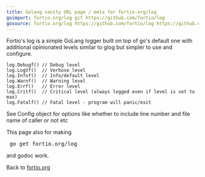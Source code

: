 ```yaml
---
title: Golang vanity URL page / meta for fortio.org/log
goimport: fortio.org/log git https://github.com/fortio/log
gosource: fortio.org/log https://github.com/fortio/log https://github.com/fortio/log/tree/main{/dir} https://github.com/fortio/log/blob/main{/dir}/{file}#L{line}
---
```


Fortio's log is a simple GoLang logger built on top of go's default one with
additional opinionated levels similar to glog but simpler to use and configure.
```
log.Debugf() // Debug level
log.LogVf()  // Verbose level
log.Infof()  // Info/default level
log.Warnf()  // Warning level
log.Errf()   // Error level
log.Critf()  // Critical level (always logged even if level is set to max)
log.Fatalf() // Fatal level - program will panic/exit
```
See Config object for options like whether to include line number and file name of caller or not etc

This page also for making
<pre>
 go get fortio.org/log
</pre>
and godoc work.
<p>
Back to <a href="https://fortio.org/">fortio.org</a>
